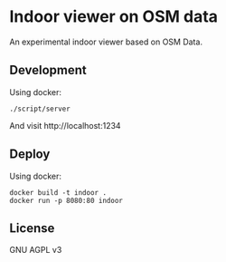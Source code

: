 # Indoor viewer on OSM data

An experimental indoor viewer based on OSM Data.

## Development

Using docker:

    ./script/server

And visit http://localhost:1234

## Deploy

Using docker:

    docker build -t indoor .
    docker run -p 8080:80 indoor

## License

GNU AGPL v3
